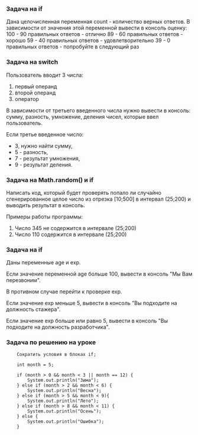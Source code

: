 ### Задача на  if

Дана целочисленная переменная count - количество верных ответов.
В зависимости от значения этой переменной вывести в консоль оценку:
100 - 90 правильных ответов - отлично
89 - 60 правильных ответов - хорошо
59 - 40 правильных ответов - удовлетворительно
39 - 0 правильных ответов - попробуйте в следующий раз


### Задача на switch

Пользователь вводит 3 числа:
1. первый операнд
2. второй операнд
3. оператор

В зависимости от третьего введенного числа нужно вывести в консоль:
сумму, разность, умножение, деления чисел, которые ввел пользователь.

Если третье введенное число:
* 3, нужно найти сумму,
* 5 - разность,
* 7 - результат умножения,
* 9 - результат деления.


### Задача на Math.random() и if
   
Написать код, который будет проверять попало ли случайно сгенерированное целое число из отрезка [10;500]
в интервал (25;200) и выводить результат в консоль.

Примеры работы программы:
1. Число 345 не содержится в интервале (25;200)
2. Число 110 содержится в интервале (25;200)

### Задача на if

Даны переменные age и exp. 

Если значение переменной age больше 100, вывести в консоль "Мы Вам перезвоним". 

В противном случае перейти к проверке exp.

Если значение exp меньше 5, вывести в консоль "Вы подходите на должность стажера".
 
Если значение exp больше или равно 5, вывести в консоль "Вы подходите на должность разработчика". 

### Задача по решению на уроке

        Сократить условия в блоках if;
        
        int month = 5;
        
        if (month > 0 && month < 3 || month == 12) {
            System.out.println("Зима");
        } else if (month > 2 && month < 6) {
            System.out.println("Весна");
        } else if (month > 5 && month < 9){
            System.out.println("Лето");
        } else if (month > 8 && month < 11) {
            System.out.println("Осень");
        } else {
            System.out.println("Ошибка");
        }